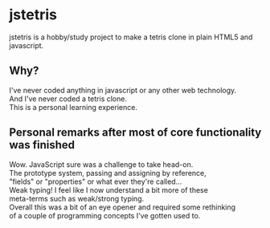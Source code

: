 # jstetris

jstetris is a hobby/study project to make a tetris clone in plain HTML5 and javascript.  

## Why?

I've never coded anything in javascript or any other web technology.  
And I've never coded a tetris clone.  
This is a personal learning experience.  

## Personal remarks after most of core functionality was finished

Wow. JavaScript sure was a challenge to take head-on.  
The prototype system, passing and assigning by reference,  
"fields" or "properties" or what ever they're called...  
Weak typing! I feel like I now understand a bit more of these  
meta-terms such as weak/strong typing.  
Overall this was a bit of an eye opener and required some rethinking  
of a couple of programming concepts I've gotten used to.  
